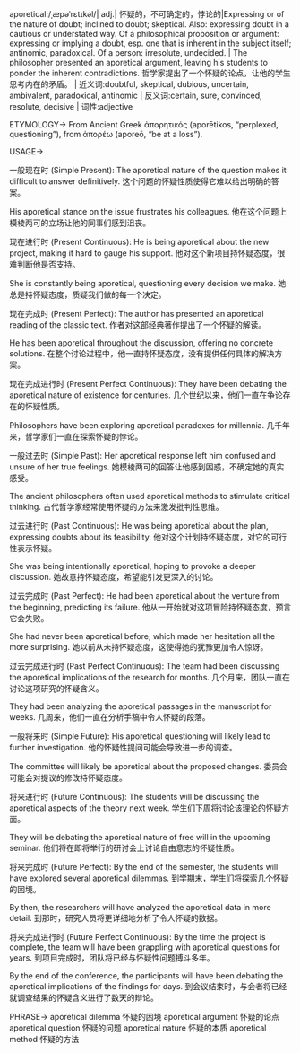 aporetical:/ˌæpəˈrɛtɪkəl/| adj.| 怀疑的，不可确定的，悖论的|Expressing or of the nature of doubt; inclined to doubt; skeptical. Also: expressing doubt in a cautious or understated way.  Of a philosophical proposition or argument: expressing or implying a doubt, esp. one that is inherent in the subject itself; antinomic, paradoxical.  Of a person: irresolute, undecided. | The philosopher presented an aporetical argument, leaving his students to ponder the inherent contradictions. 哲学家提出了一个怀疑的论点，让他的学生思考内在的矛盾。 | 近义词:doubtful, skeptical, dubious, uncertain, ambivalent, paradoxical, antinomic | 反义词:certain, sure, convinced, resolute, decisive | 词性:adjective

ETYMOLOGY->
From Ancient Greek ἀπορητικός (aporētikos, “perplexed, questioning”), from ἀπορέω (aporeō, “be at a loss”).

USAGE->

一般现在时 (Simple Present):
The aporetical nature of the question makes it difficult to answer definitively.  这个问题的怀疑性质使得它难以给出明确的答案。

His aporetical stance on the issue frustrates his colleagues. 他在这个问题上模棱两可的立场让他的同事们感到沮丧。


现在进行时 (Present Continuous):
He is being aporetical about the new project, making it hard to gauge his support. 他对这个新项目持怀疑态度，很难判断他是否支持。

She is constantly being aporetical, questioning every decision we make. 她总是持怀疑态度，质疑我们做的每一个决定。


现在完成时 (Present Perfect):
The author has presented an aporetical reading of the classic text. 作者对这部经典著作提出了一个怀疑的解读。

He has been aporetical throughout the discussion, offering no concrete solutions.  在整个讨论过程中，他一直持怀疑态度，没有提供任何具体的解决方案。


现在完成进行时 (Present Perfect Continuous):
They have been debating the aporetical nature of existence for centuries.  几个世纪以来，他们一直在争论存在的怀疑性质。

Philosophers have been exploring aporetical paradoxes for millennia.  几千年来，哲学家们一直在探索怀疑的悖论。


一般过去时 (Simple Past):
Her aporetical response left him confused and unsure of her true feelings. 她模棱两可的回答让他感到困惑，不确定她的真实感受。

The ancient philosophers often used aporetical methods to stimulate critical thinking. 古代哲学家经常使用怀疑的方法来激发批判性思维。


过去进行时 (Past Continuous):
He was being aporetical about the plan, expressing doubts about its feasibility. 他对这个计划持怀疑态度，对它的可行性表示怀疑。

She was being intentionally aporetical, hoping to provoke a deeper discussion.  她故意持怀疑态度，希望能引发更深入的讨论。


过去完成时 (Past Perfect):
He had been aporetical about the venture from the beginning, predicting its failure. 他从一开始就对这项冒险持怀疑态度，预言它会失败。

She had never been aporetical before, which made her hesitation all the more surprising.  她以前从未持怀疑态度，这使得她的犹豫更加令人惊讶。


过去完成进行时 (Past Perfect Continuous):
The team had been discussing the aporetical implications of the research for months.  几个月来，团队一直在讨论这项研究的怀疑含义。

They had been analyzing the aporetical passages in the manuscript for weeks.  几周来，他们一直在分析手稿中令人怀疑的段落。


一般将来时 (Simple Future):
His aporetical questioning will likely lead to further investigation. 他的怀疑性提问可能会导致进一步的调查。

The committee will likely be aporetical about the proposed changes. 委员会可能会对提议的修改持怀疑态度。


将来进行时 (Future Continuous):
The students will be discussing the aporetical aspects of the theory next week. 学生们下周将讨论该理论的怀疑方面。

They will be debating the aporetical nature of free will in the upcoming seminar.  他们将在即将举行的研讨会上讨论自由意志的怀疑性质。


将来完成时 (Future Perfect):
By the end of the semester, the students will have explored several aporetical dilemmas. 到学期末，学生们将探索几个怀疑的困境。

By then, the researchers will have analyzed the aporetical data in more detail.  到那时，研究人员将更详细地分析了令人怀疑的数据。


将来完成进行时 (Future Perfect Continuous):
By the time the project is complete, the team will have been grappling with aporetical questions for years. 到项目完成时，团队将已经与怀疑性问题搏斗多年。

By the end of the conference, the participants will have been debating the aporetical implications of the findings for days.  到会议结束时，与会者将已经就调查结果的怀疑含义进行了数天的辩论。



PHRASE->
aporetical dilemma  怀疑的困境
aporetical argument 怀疑的论点
aporetical question 怀疑的问题
aporetical nature 怀疑的本质
aporetical method 怀疑的方法


